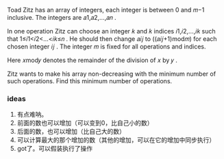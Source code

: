 Toad Zitz has an array of integers, each integer is between 0
 and 𝑚−1
 inclusive. The integers are 𝑎1,𝑎2,…,𝑎𝑛
.

In one operation Zitz can choose an integer 𝑘
 and 𝑘
 indices 𝑖1,𝑖2,…,𝑖𝑘
 such that 1≤𝑖1<𝑖2<…<𝑖𝑘≤𝑛
. He should then change 𝑎𝑖𝑗
 to ((𝑎𝑖𝑗+1)mod𝑚)
 for each chosen integer 𝑖𝑗
. The integer 𝑚
 is fixed for all operations and indices.

Here 𝑥mod𝑦
 denotes the remainder of the division of 𝑥
 by 𝑦
.

Zitz wants to make his array non-decreasing with the minimum number of such operations. Find this minimum number of operations.

### ideas
1. 有点难呐。
2. 前面的数也可以增加（可以变到0，比自己小的数）
3. 后面的数，也可以增加（比自己大的数）
4. 可以计算最大的那个增加的数（其他的增加，可以在它的增加中同步执行）
5. got了。可以假装执行了操作
